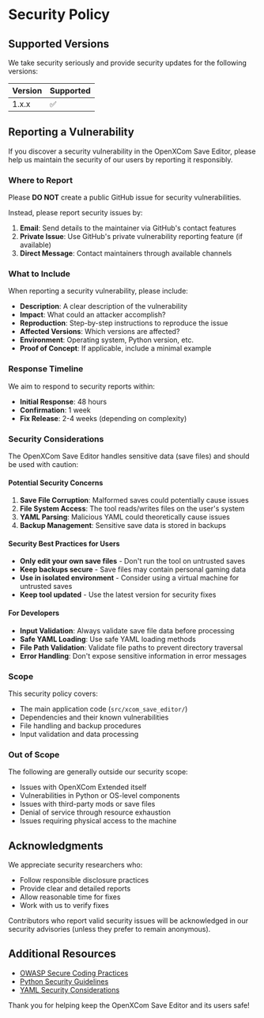 # Security Policy

## Supported Versions

We take security seriously and provide security updates for the following versions:

| Version | Supported          |
| ------- | ------------------ |
| 1.x.x   | :white_check_mark: |

## Reporting a Vulnerability

If you discover a security vulnerability in the OpenXCom Save Editor, please help us maintain the security of our users by reporting it responsibly.

### Where to Report

Please **DO NOT** create a public GitHub issue for security vulnerabilities.

Instead, please report security issues by:

1. **Email**: Send details to the maintainer via GitHub's contact features
2. **Private Issue**: Use GitHub's private vulnerability reporting feature (if available)
3. **Direct Message**: Contact maintainers through available channels

### What to Include

When reporting a security vulnerability, please include:

- **Description**: A clear description of the vulnerability
- **Impact**: What could an attacker accomplish?
- **Reproduction**: Step-by-step instructions to reproduce the issue
- **Affected Versions**: Which versions are affected?
- **Environment**: Operating system, Python version, etc.
- **Proof of Concept**: If applicable, include a minimal example

### Response Timeline

We aim to respond to security reports within:

- **Initial Response**: 48 hours
- **Confirmation**: 1 week 
- **Fix Release**: 2-4 weeks (depending on complexity)

### Security Considerations

The OpenXCom Save Editor handles sensitive data (save files) and should be used with caution:

#### Potential Security Concerns

1. **Save File Corruption**: Malformed saves could potentially cause issues
2. **File System Access**: The tool reads/writes files on the user's system
3. **YAML Parsing**: Malicious YAML could theoretically cause issues
4. **Backup Management**: Sensitive save data is stored in backups

#### Security Best Practices for Users

- **Only edit your own save files** - Don't run the tool on untrusted saves
- **Keep backups secure** - Save files may contain personal gaming data
- **Use in isolated environment** - Consider using a virtual machine for untrusted saves
- **Keep tool updated** - Use the latest version for security fixes

#### For Developers

- **Input Validation**: Always validate save file data before processing
- **Safe YAML Loading**: Use safe YAML loading methods
- **File Path Validation**: Validate file paths to prevent directory traversal
- **Error Handling**: Don't expose sensitive information in error messages

### Scope

This security policy covers:

- The main application code (`src/xcom_save_editor/`)
- Dependencies and their known vulnerabilities
- File handling and backup procedures
- Input validation and data processing

### Out of Scope

The following are generally outside our security scope:

- Issues with OpenXCom Extended itself
- Vulnerabilities in Python or OS-level components
- Issues with third-party mods or save files
- Denial of service through resource exhaustion
- Issues requiring physical access to the machine

## Acknowledgments

We appreciate security researchers who:

- Follow responsible disclosure practices
- Provide clear and detailed reports
- Allow reasonable time for fixes
- Work with us to verify fixes

Contributors who report valid security issues will be acknowledged in our security advisories (unless they prefer to remain anonymous).

## Additional Resources

- [OWASP Secure Coding Practices](https://owasp.org/www-project-secure-coding-practices-quick-reference-guide/)
- [Python Security Guidelines](https://python.org/dev/security/)
- [YAML Security Considerations](https://pyyaml.org/wiki/PyYAMLDocumentation)

Thank you for helping keep the OpenXCom Save Editor and its users safe!